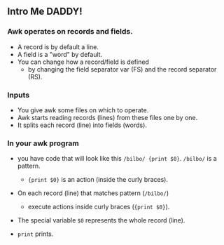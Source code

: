 ## Intro Me DADDY!

### Awk operates on records and fields. 
* A record is by default a line. 
* A field is a "word" by default. 
* You can change how a record/field is defined
  * by changing the field separator var (FS) and the record separator (RS).

### Inputs
* You give awk some files on which to operate.
* Awk starts reading records (lines) from these files one by one.
*  It splits each record (line) into fields (words). 

### In your awk program
* you have code that will look like this  `/bilbo/ {print $0}`. `/bilbo/` is a pattern.
  * `{print $0}` is an action (inside the curly braces). 
* On each record (line) that matches pattern (`/bilbo/`) 
  * execute actions inside curly braces (`{print $0}`). 
* The special variable `$0` represents the whole record (line).

*  `print` prints.

